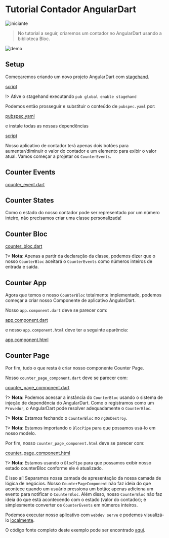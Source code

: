 # Tutorial Contador AngularDart

![iniciante](https://img.shields.io/badge/level-beginner-green.svg)

> No tutorial a seguir, criaremos um contador no AngularDart usando a biblioteca Bloc.

![demo](../assets/gifs/angular_counter.gif)

## Setup

Começaremos criando um novo projeto AngularDart com [stagehand](https://github.com/dart-lang/stagehand).

[script](../_snippets/angular_counter_tutorial/stagehand.sh.md ':include')

!> Ative o stagehand executando `pub global enable stagehand`

Podemos então prosseguir e substituir o conteúdo de `pubspec.yaml` por:

[pubspec.yaml](../_snippets/angular_counter_tutorial/pubspec.yaml.md ':include')

e instale todas as nossas dependências

[script](../_snippets/angular_counter_tutorial/install.sh.md ':include')

Nosso aplicativo de contador terá apenas dois botões para aumentar/diminuir o valor do contador e um elemento para exibir o valor atual. Vamos começar a projetar os `CounterEvents`.

## Counter Events

[counter_event.dart](../_snippets/angular_counter_tutorial/counter_event.dart.md ':include')

## Counter States

Como o estado do nosso contador pode ser representado por um número inteiro, não precisamos criar uma classe personalizada!

## Counter Bloc

[counter_bloc.dart](../_snippets/angular_counter_tutorial/counter_bloc.dart.md ':include')

?> **Nota**: Apenas a partir da declaração da classe, podemos dizer que o nosso `CounterBloc` aceitará o `CounterEvents` como números inteiros de entrada e saída.

## Counter App

Agora que temos o nosso `CounterBloc` totalmente implementado, podemos começar a criar nosso Componente de aplicativo AngularDart.

Nosso `app.component.dart` deve se parecer com:

[app.component.dart](../_snippets/angular_counter_tutorial/app_component.dart.md ':include')

e nosso `app.component.html` deve ter a seguinte aparência:

[app.component.html](../_snippets/angular_counter_tutorial/app_component.html.md ':include')

## Counter Page

Por fim, tudo o que resta é criar nosso componente Counter Page.

Nosso `counter_page_component.dart` deve se parecer com:

[counter_page_component.dart](../_snippets/angular_counter_tutorial/counter_page_component.dart.md ':include')

?> **Nota**: Podemos acessar a instância do `CounterBloc` usando o sistema de injeção de dependência do AngularDart. Como o registramos como um `Provedor`, o AngularDart pode resolver adequadamente o `CounterBloc`.

?> **Nota**: Estamos fechando o `CounterBloc` no `ngOnDestroy`.

?> **Nota**: Estamos importando o `BlocPipe` para que possamos usá-lo em nosso modelo.

Por fim, nosso `counter_page_component.html` deve se parecer com:

[counter_page_component.html](../_snippets/angular_counter_tutorial/counter_page_component.html.md ':include')

?> **Nota**: Estamos usando o `BlocPipe` para que possamos exibir nosso estado counterBloc conforme ele é atualizado.

É isso aí! Separamos nossa camada de apresentação da nossa camada de lógica de negócios. Nosso `CounterPageComponent` não faz ideia do que acontece quando um usuário pressiona um botão; apenas adiciona um evento para notificar o `CounterBloc`. Além disso, nosso `CounterBloc` não faz ideia do que está acontecendo com o estado (valor do contador); é simplesmente converter os `CounterEvents` em números inteiros.

Podemos executar nosso aplicativo com `webdev serve` e podemos visualizá-lo [localmente](http://localhost:8080).

O código fonte completo deste exemplo pode ser encontrado [aqui](https://github.com/felangel/Bloc/tree/master/examples/angular_counter).
